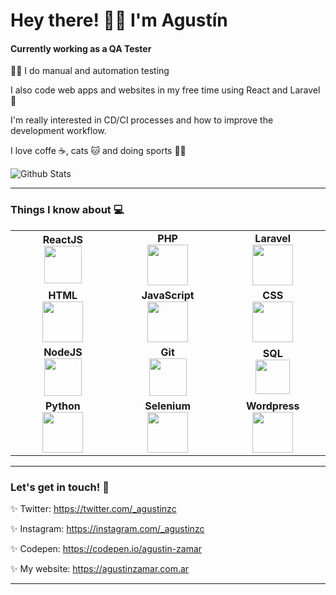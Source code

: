 <h1 allign="center">Hey there! 👋🏼 I'm Agustín</h1>

#### Currently working as a QA Tester

💪🏼 I do manual and automation testing

I also code web apps and websites in my free time using React and Laravel 💖

I'm really interested in CD/CI processes and how to improve the development
workflow.

I love coffe ☕, cats 🐱 and doing sports 🏃‍♂️

![Github Stats](https://github-readme-stats.vercel.app/api?username=agustinz97&show_icons=true_color=fff&icon_color=79ff97&text_color=9f9f9f&bg_color=151515)

---

### Things I know about 💻

<table>
    <tbody>
        <tr>
            <td align="center" width="20%">
                <span><b><center>ReactJS</center></b></span> 
                <img height="60px" src="https://img.icons8.com/ultraviolet/2x/react.png"> 
            </td>
            <td align="center" width="20%">
                <span><b><center>PHP</center></b></span> 
                <img height="65px" src="https://img.icons8.com/officel/80/000000/php-logo.png"/>
            </td>
            <td align="center" width="20%">
                <span><b><center>Laravel</center></b></span> 
                <img height="65px" src="https://img.icons8.com/fluent/96/000000/laravel.png"/>
            </td>
        </tr>
        <tr>
            <td align="center" width="20%">
                <span><b><center>HTML</center></b></span> 
                <img height="65px" src="https://img.icons8.com/color/2x/html-5.png"> 
            </td>
            <td align="center" width="20%">
                <span><b><center>JavaScript</center></b></span> 
                <img height="65px" src="https://img.icons8.com/color/2x/javascript.png"> 
            </td>
            <td align="center" width="20%">
                <span><b><center>CSS</center></b></span> 
                <img height="65px" src="https://img.icons8.com/color/48/000000/css3.png"/>
            </td>
        </tr>
        <tr>
            <td align="center" width="20%">
                <span><b><center>NodeJS</center></b></span> 
                <img height="60px" src="https://img.icons8.com/color/2x/nodejs.png"> 
            </td>
            <td align="center" width="20%">
                <span><b><center>Git</center></b></span> 
                <img height="60px" src="https://img.icons8.com/color/96/000000/git.png"/>
            </td>
            <td align="center" width="20%">
                <span><b><center>SQL</center></b></span> 
                <img height="55px" src="https://img.icons8.com/officel/80/000000/database.png"/>
            </td>
        </tr>
        <tr>
            <td align="center" width="20%">
                <span><b><center>Python</center></b></span> 
                <img height="65px" src="https://img.icons8.com/color/2x/python.png"> 
            </td>
            <td align="center" width="20%">
                <span><b><center>Selenium</center></b></span> 
                <img height="65px" src="https://img.icons8.com/officel/80/000000/selenium-test-automation.png"> 
            </td>
            <td align="center" width="20%">
                <span><b><center>Wordpress</center></b></span> 
                <img height="65px" src="https://img.icons8.com/color/96/000000/wordpress.png"> 
            </td>
        </tr>
    </tbody>
</table>

---

### Let's get in touch! 💬

✨ Twitter: https://twitter.com/_agustinzc

✨ Instagram: https://instagram.com/_agustinzc

✨ Codepen: https://codepen.io/agustin-zamar

✨ My website: https://agustinzamar.com.ar

---
